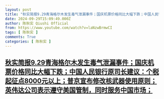 ```yaml
---
layout: post
title: "秋实简报9.29青海格尔木发生毒气泄漏事件；国庆机票价格同比大幅下跌；中国人民银行原司长建议：个税起征点8000元以上；普京宣布修改核武器使用原则；英伟达公司表示遵守美国管制，同时服务中国市场；"
date: 2024-09-29T15:09:49.000Z
author: 陈秋实 Qiushi Official
from: https://www.youtube.com/watch?v=laNzwBrmwCI
tags: [ 陈秋实 ]
comments: True
categories: [ 陈秋实 ]
---
```

<!--1727622589000-->
[秋实简报9.29青海格尔木发生毒气泄漏事件；国庆机票价格同比大幅下跌；中国人民银行原司长建议：个税起征点8000元以上；普京宣布修改核武器使用原则；英伟达公司表示遵守美国管制，同时服务中国市场；](https://www.youtube.com/watch?v=laNzwBrmwCI)
------

<div>

</div>
